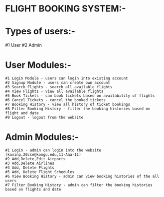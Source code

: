FLIGHT BOOKING SYSTEM:-
========================

Types of users:-
==================
  #1 User
  #2 Admin
  
  User Modules:-
  ==============
    #1 Login Module - users can login into existing account
    #2 Signup Module - users can create own account
    #3 Search Flights - search all available flights
    #4 View Flights - view all available flights
    #5 Book Tickets - can book tickets based on availability of flights
    #6 Cancel Tickets - cancel the booked tickets
    #7 Booking History - view all history of ticket bookings
    #8 Filter Booking History - filter the booking histories based on flight and date
    #9 Logout - logout from the website
    
  Admin Modules:-
  ===============
    #1 Login - admin can login into the website (kavinp.20cse@kongu.edu,11-Aaa-11)
    #2 Add,Delete,Edit Airports
    #3 Add,Delete Airlines
    #4 Add, Delete Flights
    #5 Add, Delete Flight Schedules
    #6 View Booking History - admin can view booking histories of the all users
    #7 Filter Booking History - admin can filter the booking histories based on flights and date
    
